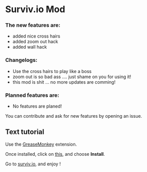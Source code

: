 # Surviv.io Mod
### The new features are:
- added nice cross hairs
- added zoom out hack
- added wall hack

### Changelogs:
- Use the cross hairs to play like a boss
- zoom out is so bad ass .... just shame on you for using it!
- this mod is shit ... no more updates are comming!

### Planned features are:
- No features are planed!

You can contribute and ask for new features by opening an issue.

## Text tutorial
Use the [GreaseMonkey](https://addons.mozilla.org/en-GB/firefox/addon/greasemonkey/) extension.

Once installed, click on [this](https://github.com/c0d3d3v/Surviv.io-Mod/raw/master/SurvivioMod.user.js), and choose **Install**.

Go to [surviv.io](http://surviv.io/), and enjoy !

